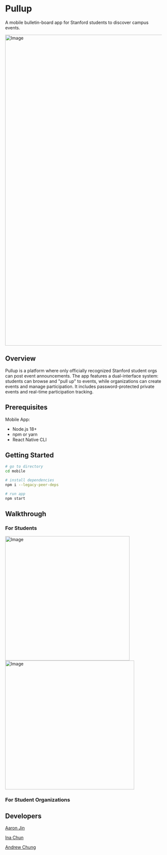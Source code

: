 # Pullup

A mobile bulletin-board app for Stanford students to discover campus events.

<img width="1000" alt="Image" src="https://github.com/user-attachments/assets/1a4c1b2c-0509-4e09-8f59-87a46dea604a" />

## Overview

Pullup is a platform where only officially recognized Stanford student orgs can post event announcements. The app features a dual-interface system: students can browse and "pull up" to events, while organizations can create events and manage participation. It includes password-protected private events and real-time participation tracking.

## Prerequisites

Mobile App:

- Node.js 18+
- npm or yarn
- React Native CLI

## Getting Started

```bash
# go to directory
cd mobile

# install dependencies
npm i --legacy-peer-deps

# run app
npm start
```

## Walkthrough

### For Students

<img width="400" alt="Image" src="https://github.com/user-attachments/assets/2f912eb7-8613-4485-a394-9620e8bc48a4" />
<img width="415" alt="Image" src="https://github.com/user-attachments/assets/9ce97761-26e5-4bd3-b7f5-62a79615ec3e" />

### For Student Organizations

## Developers

[Aaron Jin](https://github.com/aaronkjin)

[Ina Chun](https://github.com/ikc2210)

[Andrew Chung](https://github.com/awchung04)

